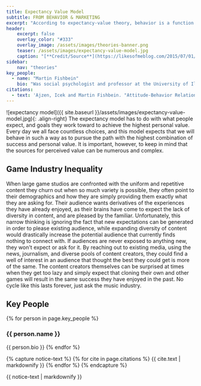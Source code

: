 ```yaml
---
title: Expectancy Value Model
subtitle: FROM BEHAVIOR & MARKETING
excerpt: "According to expectancy-value theory, behavior is a function of the expectancies one has and the value of the goal toward which one is working."
header:
    excerpt: false
    overlay_color: "#333"
    overlay_image: /assets/images/theories-banner.png
    teaser: /assets/images/expectancy-value-model.jpg
    caption: "[**Credit/Source**](https://likesofmeblog.com/2015/07/01/motivation-theories/)"
sidebar:
    nav: "theories"
key_people:
  - name: "Martin Fishbein"
    bio: "Was social psychologist and professor at the University of Illinois."
citations:
  - text: 'Ajzen, Icek and Martin Fishbein. "Attitude-Behavior Relations: A Theoretical Analysis and Review of Empirical Research." _Psychological Bulletin_ 84, no. 5 (1977): 888–918.'
---
```


![expectancy model]({{ site.baseurl }}/assets/images/expectancy-value-model.jpg){: .align-right}
The expectancy model has to do with what people expect, and goals they work
toward to achieve the highest personal value. Every day we all face countless
choices, and this model expects that we will behave in such a way as to pursue
the path with the highest combination of success and personal value. It is
important, however, to keep in mind that the sources for perceived value can
be numerous and complex.

## Game Industry Inequality
When large game studios are confronted with the uniform and repetitive content
they churn out when so much variety is possible, they often point to their
demographics and how they are simply providing them exactly what they are
asking for. Their audience wants derivatives of the experiences they have
already enjoyed, as their brains have come to expect the lack of diversity in
content, and are pleased by the familiar. Unfortunately, this narrow thinking
is ignoring the fact that new expectations can be generated in order to please
existing audience, while expanding diversity of content would drastically
increase the potential audience that currently finds nothing to connect with.
If audiences are never exposed to anything new, they won't expect or ask for it.
By reaching out to existing media, using the news, journalism, and diverse
pools of content creators, they could find a well of interest in an audience
that thought the best they could get is more of the same. The content creators
themselves can be surprised at times when they get too lazy and simply expect
that cloning their own and other games will result in the same success they
have enjoyed in the past. No cycle like this lasts forever, just ask the music
industry.

## Key People
{% for person in page.key_people %}
### {{ person.name }}
{{ person.bio }}
{% endfor %}

{% capture notice-text %}
{% for cite in page.citations %}
{{ cite.text | markdownify }}
{% endfor %}
{% endcapture %}

<div class="notice--primary">
    {{ notice-text | markdownify }}
</div>

<!--[Theory Details](https://www.utwente.nl/cw/theorieenoverzicht/Theory%20Clusters/Interpersonal%20Communication%20and%20Relations/Expectancy_Value_Theory/)-->